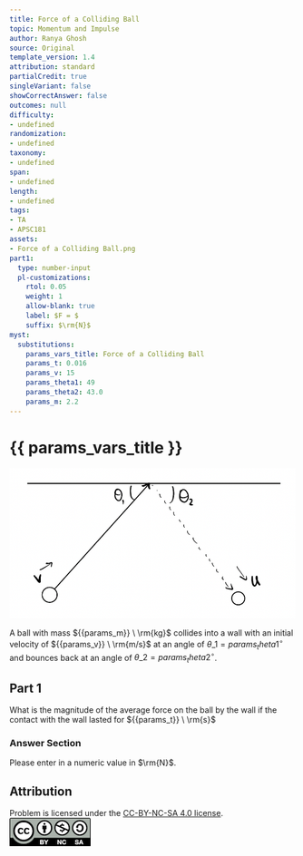 ```yaml
---
title: Force of a Colliding Ball
topic: Momentum and Impulse
author: Ranya Ghosh
source: Original
template_version: 1.4
attribution: standard
partialCredit: true
singleVariant: false
showCorrectAnswer: false
outcomes: null
difficulty:
- undefined
randomization:
- undefined
taxonomy:
- undefined
span:
- undefined
length:
- undefined
tags:
- TA
- APSC181
assets:
- Force of a Colliding Ball.png
part1:
  type: number-input
  pl-customizations:
    rtol: 0.05
    weight: 1
    allow-blank: true
    label: $F = $
    suffix: $\rm{N}$
myst:
  substitutions:
    params_vars_title: Force of a Colliding Ball
    params_t: 0.016
    params_v: 15
    params_theta1: 49
    params_theta2: 43.0
    params_m: 2.2
---
```

# {{ params_vars_title }}
<img src="Force of a Colliding Ball.png" width=800>

A ball with mass ${{params_m}} \ \rm{kg}$ collides into a wall with an initial velocity of ${{params_v}} \ \rm{m/s}$ at an angle of ${\theta}\_1 = {{params_theta1}}^{\circ}$ and  bounces back at an angle of ${\theta}\_2 = {{params_theta2}}^{\circ}$.

## Part 1

What is the magnitude of the average force on the ball by the wall if the contact with the wall lasted for ${{params_t}} \ \rm{s}$

### Answer Section

Please enter in a numeric value in $\rm{N}$.

## Attribution

Problem is licensed under the [CC-BY-NC-SA 4.0 license](https://creativecommons.org/licenses/by-nc-sa/4.0/).<br> ![The Creative Commons 4.0 license requiring attribution-BY, non-commercial-NC, and share-alike-SA license.](https://raw.githubusercontent.com/firasm/bits/master/by-nc-sa.png)